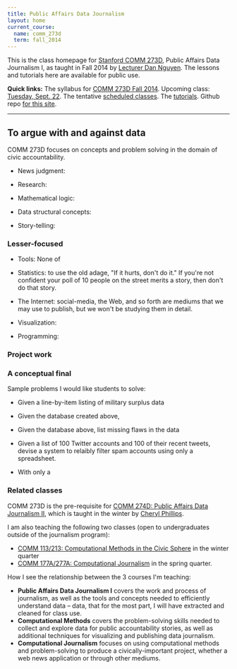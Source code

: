 ```yaml
---
title: Public Affairs Data Journalism
layout: home
current_course:
  name: comm_273d
  term: fall_2014
---
```


This is the class homepage for [Stanford COMM 273D](/lectures/comm_273d/2014_fall), Public Affairs Data Journalism I, as taught in Fall 2014 by [Lecturer Dan Nguyen](http://stanford.edu/~dun). The lessons and tutorials here are available for public use.

__Quick links:__ The syllabus for [COMM 273D Fall 2014](/lectures/comm_273d/2014_fall). Upcoming class: [Tuesday, Sept. 22](/2014-09-22). The tentative [scheduled classes](#lectures). The [tutorials](#tutorials). Github repo [for this site](https://github.com/public-affairs-data-journalism/comm273d).


--------------

## To argue with and against data

COMM 273D focuses on concepts and problem solving in the domain of civic accountability.

- News judgment:

- Research:

- Mathematical logic:

- Data structural concepts: 

- Story-telling: 


### Lesser-focused

- Tools: None of

- Statistics: to use the old adage, "If it hurts, don't do it." If you're not confident your poll of 10 people on the street merits a story, then don't do that story.

- The Internet: social-media, the Web, and so forth are mediums that we may use to publish, but we won't be studying them in detail.

- Visualization:

- Programming:



### Project work



### A conceptual final

Sample problems I would like students to solve:

- Given a line-by-item listing of military surplus data 
- Given the database created above, 
- Given the database above, list missing flaws in the data

- Given a list of 100 Twitter accounts and 100 of their recent tweets, devise a system to relaibly filter spam accounts using only a spreadsheet.
- With only a 


### Related classes

COMM 273D is the pre-requisite for [COMM 274D: Public Affairs Data Journalism II](https://explorecourses.stanford.edu/search?view=catalog&filter-coursestatus-Active=on&page=0&catalog=&academicYear=&q=COMM+274D&collapse=), which is taught in the winter by [Cheryl Phillips](http://journalism.stanford.edu/news-cheryl-phillips/).

I am also teaching the following two classes (open to undergraduates outside of the journalism program):

- [COMM 113/213: Computational Methods in the Civic Sphere](https://explorecourses.stanford.edu/search?view=catalog&filter-coursestatus-Active=on&page=0&catalog=&academicYear=&q=COMM+213+Civic+Sphere&collapse=) in the winter quarter
- [COMM 177A/277A: Computational Journalism](https://explorecourses.stanford.edu/search?view=catalog&filter-coursestatus-Active=on&page=0&catalog=&academicYear=&q=COMM+277A&collapse=) in the spring quarter.

How I see the relationship between the 3 courses I'm teaching: 

- __Public Affairs Data Journalism I__ covers the work and process of journalism, as well as the tools and concepts needed to efficiently understand data &ndash; data, that for the most part, I will have extracted and cleaned for class use. 
- __Computational Methods__ covers the problem-solving skills needed to collect and explore data for public accountability stories, as well as additional techniques for visualizing and publishing data journalism.
-  __Computational Journalism__ focuses on using computational methods and problem-solving to produce a civically-important project, whether a web news application or through other mediums.

